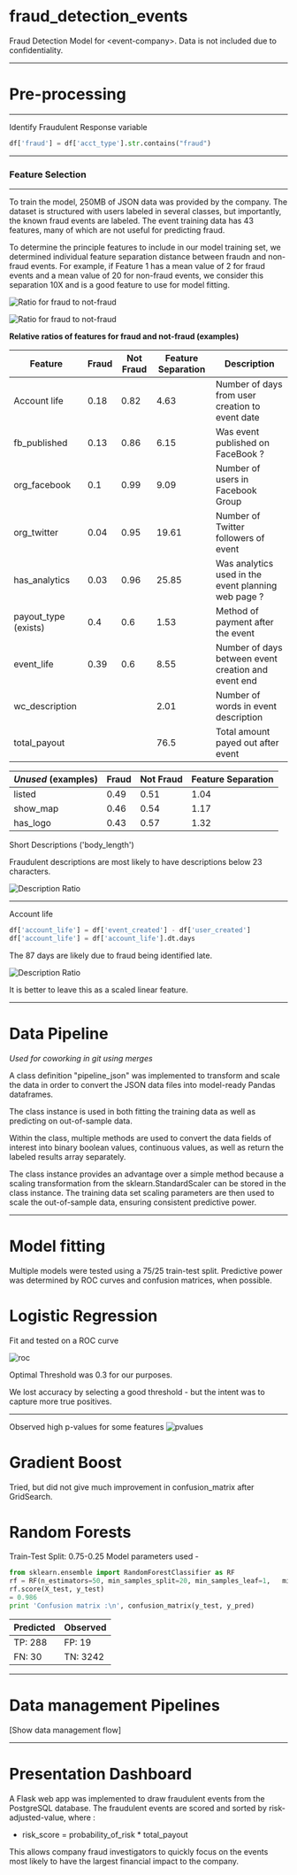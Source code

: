 # fraud_detection_events
Fraud Detection Model for &lt;event-company>. Data is not included due to confidentiality.

---

# Pre-processing

---

Identify Fraudulent Response variable

```python
df['fraud'] = df['acct_type'].str.contains("fraud")
```

---

### Feature Selection

---

To train the model, 250MB of JSON data was provided by the company.  The dataset is structured with users labeled in several classes, but importantly, the known fraud events are labeled.   The event training data has 43 features, many of which are not useful for predicting fraud.   

To determine the principle features to include in our model training set, we determined individual feature separation distance between fraudn and non-fraud events.  For example, if Feature 1 has a mean value of 2 for fraud events and a mean value of 20 for non-fraud events, we consider this separation 10X and is a good feature to use for model fitting.


![Ratio for fraud to not-fraud](images/feature_imp.png)

![Ratio for fraud to not-fraud](images/feature_imp_single_bar.png)

__Relative ratios of features for fraud and not-fraud (examples)__

| Feature | Fraud | Not Fraud | Feature Separation | Description |
| --------| ----- | --------- | ----------- | --------- | 
| Account life| 0.18 | 0.82| 4.63 |Number of days from user creation to event date |
| fb_published| 0.13| 0.86| 6.15 | Was event published on FaceBook ? |
|org_facebook |0.1|0.99| 9.09 | Number of users in Facebook Group |
|org_twitter|0.04|0.95| 19.61 | Number of Twitter followers of event |
|has_analytics|0.03|0.96| 25.85 | Was analytics used in the event planning web page ? |
|payout_type (exists)|0.4|0.6| 1.53 | Method of payment after the event |
|event_life|0.39|0.6| 8.55 | Number of days between event creation and event end |
| wc_description |  |  | 2.01 | Number of words in event description |
| total_payout |  |  |  76.5 | Total amount payed out after event |


|*Unused* (examples)| Fraud | Not Fraud | Feature Separation |
| --------| ----- | --------- | ----------- |
|listed |0.49|0.51| 1.04 |
|show_map |0.46 | 0.54| 1.17 |
|has_logo | 0.43| 0.57 | 1.32 |


Short Descriptions ('body_length')

Fraudulent descriptions are most likely to have descriptions below 23 characters.

![Description Ratio](images/cutoff.png)

---
Account life

```python
df['account_life'] = df['event_created'] - df['user_created']
df['account_life'] = df['account_life'].dt.days
```




The 87 days are likely due to fraud being identified late.

![Description Ratio](images/acctcutoff.png)


It is better to leave this as a scaled linear feature.


---
# Data Pipeline
_Used for coworking in git using merges_

A class definition "pipeline_json" was implemented to transform and scale the data in order to convert the JSON data files into model-ready Pandas dataframes.

The class instance is used in both fitting the training data as well as predicting on out-of-sample data.  

Within the class, multiple methods are used to convert the data fields of interest into binary boolean values, continuous values, as well as return the labeled results array separately.

The class instance provides an advantage over a simple method because a scaling transformation from the sklearn.StandardScaler can be stored in the class instance.  The training data set scaling parameters are then used to scale the out-of-sample data, ensuring consistent predictive power.

---
# Model fitting

Multiple models were tested using a 75/25 train-test split.  Predictive power was determined by ROC curves and confusion matrices, when possible.

# Logistic Regression

Fit and tested on a ROC curve

![roc](images/roc_curve.png)

Optimal Threshold was 0.3 for our purposes.  

We lost accuracy by selecting a good threshold - but the intent was to capture more true positives.

---

Observed high p-values for some features
![pvalues](images/pvalues.png)


# Gradient Boost

Tried, but did not give much improvement in confusion_matrix after GridSearch.

# Random Forests

Train-Test Split: 0.75-0.25
Model parameters used -

```python
from sklearn.ensemble import RandomForestClassifier as RF
rf = RF(n_estimators=50, min_samples_split=20, min_samples_leaf=1,   min_impurity_split=1e-5, max_depth = 30, oob_score=True)
rf.score(X_test, y_test)
= 0.986
print 'Confusion matrix :\n', confusion_matrix(y_test, y_pred)
```

|Predicted |Observed  |
|--|--|
|TP: 288 | FP: 19 |
|FN: 30   | TN: 3242|


---

# Data management Pipelines

[Show data management flow]


---

# Presentation Dashboard

A Flask web app was implemented to draw fraudulent events from the PostgreSQL database.  The fraudulent events are scored and sorted by risk-adjusted-value, where :
* risk_score = probability_of_risk * total_payout

This allows company fraud investigators to quickly focus on the events most likely to have the largest financial impact to the company.
